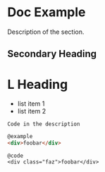 
[//]: # "externalDoc.md"
# Doc Example

Description of the section.

## Secondary Heading

L Heading
=========

- list item 1
- list item 2

```
Code in the description
```

```html
@example
<div>foobar</div>
```

    @code
    <div class="faz">foobar</div>